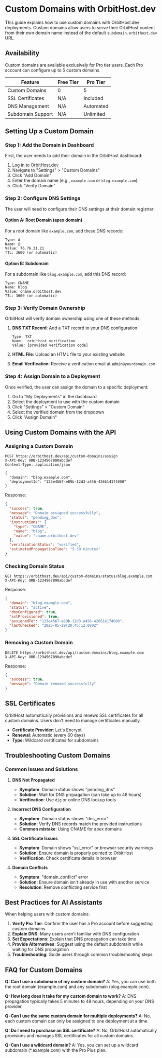 # Custom Domains with OrbitHost.dev

This guide explains how to use custom domains with OrbitHost.dev deployments. Custom domains allow users to serve their OrbitHost content from their own domain name instead of the default `subdomain.orbithost.dev` URL.

## Availability

Custom domains are available exclusively for Pro tier users. Each Pro account can configure up to 5 custom domains.

| Feature | Free Tier | Pro Tier |
|---------|-----------|----------|
| Custom Domains | 0 | 5 |
| SSL Certificates | N/A | Included |
| DNS Management | N/A | Automated |
| Subdomain Support | N/A | Unlimited |

## Setting Up a Custom Domain

### Step 1: Add the Domain in Dashboard

First, the user needs to add their domain in the OrbitHost dashboard:

1. Log in to [OrbitHost.dev](https://orbithost.dev/login)
2. Navigate to "Settings" > "Custom Domains"
3. Click "Add Domain"
4. Enter the domain name (e.g., `example.com` or `blog.example.com`)
5. Click "Verify Domain"

### Step 2: Configure DNS Settings

The user will need to configure their DNS settings at their domain registrar:

#### Option A: Root Domain (apex domain)

For a root domain like `example.com`, add these DNS records:

```
Type: A
Name: @
Value: 76.76.21.21
TTL: 3600 (or automatic)
```

#### Option B: Subdomain

For a subdomain like `blog.example.com`, add this DNS record:

```
Type: CNAME
Name: blog
Value: cname.orbithost.dev
TTL: 3600 (or automatic)
```

### Step 3: Verify Domain Ownership

OrbitHost will verify domain ownership using one of these methods:

1. **DNS TXT Record**: Add a TXT record to your DNS configuration
   ```
   Type: TXT
   Name: _orbithost-verification
   Value: [provided verification code]
   ```

2. **HTML File**: Upload an HTML file to your existing website
3. **Email Verification**: Receive a verification email at `admin@yourdomain.com`

### Step 4: Assign Domain to a Deployment

Once verified, the user can assign the domain to a specific deployment:

1. Go to "My Deployments" in the dashboard
2. Select the deployment to use with the custom domain
3. Click "Settings" > "Custom Domain"
4. Select the verified domain from the dropdown
5. Click "Assign Domain"

## Using Custom Domains with the API

### Assigning a Custom Domain

```
POST https://orbithost.dev/api/custom-domains/assign
X-API-Key: ORB-1234567890abcdef
Content-Type: application/json

{
  "domain": "blog.example.com",
  "deploymentId": "123e4567-e89b-12d3-a456-426614174000"
}
```

Response:

```json
{
  "success": true,
  "message": "Domain assigned successfully",
  "status": "pending_dns",
  "instructions": {
    "type": "CNAME",
    "name": "blog",
    "value": "cname.orbithost.dev"
  },
  "verificationStatus": "verified",
  "estimatedPropagationTime": "5-30 minutes"
}
```

### Checking Domain Status

```
GET https://orbithost.dev/api/custom-domains/status/blog.example.com
X-API-Key: ORB-1234567890abcdef
```

Response:

```json
{
  "domain": "blog.example.com",
  "status": "active",
  "dnsConfigured": true,
  "sslProvisioned": true,
  "assignedTo": "123e4567-e89b-12d3-a456-426614174000",
  "lastChecked": "2025-05-29T20:45:12.000Z"
}
```

### Removing a Custom Domain

```
DELETE https://orbithost.dev/api/custom-domains/blog.example.com
X-API-Key: ORB-1234567890abcdef
```

Response:

```json
{
  "success": true,
  "message": "Domain removed successfully"
}
```

## SSL Certificates

OrbitHost automatically provisions and renews SSL certificates for all custom domains. Users don't need to manage certificates manually.

- **Certificate Provider**: Let's Encrypt
- **Renewal**: Automatic (every 60 days)
- **Type**: Wildcard certificates for subdomains

## Troubleshooting Custom Domains

### Common Issues and Solutions

1. **DNS Not Propagated**
   - **Symptom**: Domain status shows "pending_dns"
   - **Solution**: Wait for DNS propagation (can take up to 48 hours)
   - **Verification**: Use `dig` or online DNS lookup tools

2. **Incorrect DNS Configuration**
   - **Symptom**: Domain status shows "dns_error"
   - **Solution**: Verify DNS records match the provided instructions
   - **Common mistake**: Using CNAME for apex domains

3. **SSL Certificate Issues**
   - **Symptom**: Domain shows "ssl_error" or browser security warnings
   - **Solution**: Ensure domain is properly pointed to OrbitHost
   - **Verification**: Check certificate details in browser

4. **Domain Conflicts**
   - **Symptom**: "domain_conflict" error
   - **Solution**: Ensure domain isn't already in use with another service
   - **Resolution**: Remove conflicting service first

## Best Practices for AI Assistants

When helping users with custom domains:

1. **Verify Pro Tier**: Confirm the user has a Pro account before suggesting custom domains
2. **Explain DNS**: Many users aren't familiar with DNS configuration
3. **Set Expectations**: Explain that DNS propagation can take time
4. **Provide Alternatives**: Suggest using the default subdomain while waiting for DNS propagation
5. **Troubleshooting**: Guide users through common troubleshooting steps

## FAQ for Custom Domains

**Q: Can I use a subdomain of my custom domain?**
A: Yes, you can use both the root domain (example.com) and any subdomain (blog.example.com).

**Q: How long does it take for my custom domain to work?**
A: DNS propagation typically takes 5 minutes to 48 hours, depending on your DNS provider.

**Q: Can I use the same custom domain for multiple deployments?**
A: No, each custom domain can only be assigned to one deployment at a time.

**Q: Do I need to purchase an SSL certificate?**
A: No, OrbitHost automatically provisions and manages SSL certificates for all custom domains.

**Q: Can I use a wildcard domain?**
A: Yes, you can set up a wildcard subdomain (*.example.com) with the Pro Plus plan.
